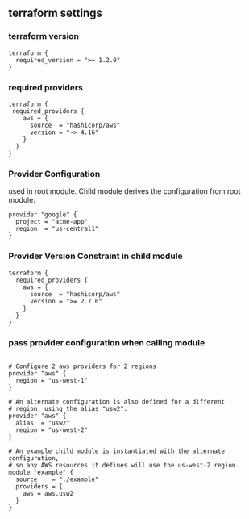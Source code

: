 
## terraform settings
###  terraform version

```
terraform {
  required_version = ">= 1.2.0"
}
```

### required providers

```
terraform {
 required_providers {
    aws = {
      source  = "hashicorp/aws"
      version = "~> 4.16"
    }
  }
}
```

### Provider Configuration
used in root module. Child module derives the configuration from root module.

```
provider "google" {
  project = "acme-app"
  region  = "us-central1"
}
```

### Provider Version Constraint in child module
```
terraform {
  required_providers {
    aws = {
      source  = "hashicorp/aws"
      version = ">= 2.7.0"
    }
  }
}
```

### pass provider configuration when calling module
```

# Configure 2 aws providers for 2 regions
provider "aws" {
  region = "us-west-1"
}

# An alternate configuration is also defined for a different
# region, using the alias "usw2".
provider "aws" {
  alias  = "usw2"
  region = "us-west-2"
}

# An example child module is instantiated with the alternate configuration,
# so any AWS resources it defines will use the us-west-2 region.
module "example" {
  source    = "./example"
  providers = {
    aws = aws.usw2
  }
}
```



